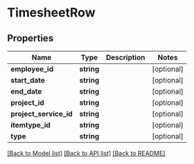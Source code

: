 # TimesheetRow

## Properties

 Name                   | Type       | Description | Notes      
------------------------|------------|-------------|------------
 **employee_id**        | **string** |             | [optional] 
 **start_date**         | **string** |             | [optional] 
 **end_date**           | **string** |             | [optional] 
 **project_id**         | **string** |             | [optional] 
 **project_service_id** | **string** |             | [optional] 
 **itemtype_id**        | **string** |             | [optional] 
 **type**               | **string** |             | [optional] 

[[Back to Model list]](../../README.md#documentation-for-models) [[Back to API list]](../../README.md#documentation-for-api-endpoints) [[Back to README]](../../README.md)


